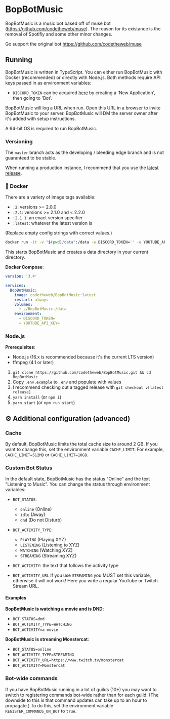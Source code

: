 # BopBotMusic

BopBotMusic is a music bot based off of muse bot (https://github.com/codetheweb/muse). The reason for its existance is the removal of Spotifiy and some other minor changes.

Go support the original bot https://github.com/codetheweb/muse
## Running

BopBotMusic is written in TypeScript. You can either run BopBotMusic with Docker (recommended) or directly with Node.js. Both methods require API keys passed in as environment variables:

- `DISCORD_TOKEN` can be acquired [here](https://discordapp.com/developers/applications) by creating a 'New Application', then going to 'Bot'.

BopBotMusic will log a URL when run. Open this URL in a browser to invite BopBotMusic to your server. BopBotMusic will DM the server owner after it's added with setup instructions.

A 64-bit OS is required to run BopBotMusic.

### Versioning

The `master` branch acts as the developing / bleeding edge branch and is not guaranteed to be stable.

When running a production instance, I recommend that you use the [latest release](https://github.com/codetheweb/BopBotMusic/releases/).


### 🐳 Docker

There are a variety of image tags available:
- `:2`: versions >= 2.0.0
- `:2.1`: versions >= 2.1.0 and < 2.2.0
- `:2.1.1`: an exact version specifier
- `:latest`: whatever the latest version is

(Replace empty config strings with correct values.)

```bash
docker run -it -v "$(pwd)/data":/data -e DISCORD_TOKEN='' -e YOUTUBE_API_KEY='' codetheweb/BopBotMusic:latest
```

This starts BopBotMusic and creates a data directory in your current directory.

**Docker Compose**:

```yaml
version: '3.4'

services:
  BopBotMusic:
    image: codetheweb/BopBotMusic:latest
    restart: always
    volumes:
      - ./BopBotMusic:/data
    environment:
      - DISCORD_TOKEN=
      - YOUTUBE_API_KEY=
```

### Node.js

**Prerequisites**:
* Node.js (16.x is recommended because it's the current LTS version)
* ffmpeg (4.1 or later)

1. `git clone https://github.com/codetheweb/BopBotMusic.git && cd BopBotMusic`
2. Copy `.env.example` to `.env` and populate with values
3. I recommend checking out a tagged release with `git checkout v[latest release]`
4. `yarn install` (or `npm i`)
5. `yarn start` (or `npm run start`)

## ⚙️ Additional configuration (advanced)

### Cache

By default, BopBotMusic limits the total cache size to around 2 GB. If you want to change this, set the environment variable `CACHE_LIMIT`. For example, `CACHE_LIMIT=512MB` or `CACHE_LIMIT=10GB`.

### Custom Bot Status

In the default state, BopBotMusic has the status "Online" and the text "Listening to Music". You can change the status through environment variables:

- `BOT_STATUS`:
  - `online` (Online)
  - `idle` (Away)
  - `dnd` (Do not Disturb)

- `BOT_ACTIVITY_TYPE`:
  - `PLAYING` (Playing XYZ)
  - `LISTENING` (Listening to XYZ)
  - `WATCHING` (Watching XYZ)
  - `STREAMING` (Streaming XYZ)

- `BOT_ACTIVITY`: the text that follows the activity type

- `BOT_ACTIVITY_URL` If you use `STREAMING` you MUST set this variable, otherwise it will not work! Here you write a regular YouTube or Twitch Stream URL.

#### Examples

**BopBotMusic is watching a movie and is DND**:
- `BOT_STATUS=dnd`
- `BOT_ACTIVITY_TYPE=WATCHING`
- `BOT_ACTIVITY=a movie`

**BopBotMusic is streaming Monstercat**:
- `BOT_STATUS=online`
- `BOT_ACTIVITY_TYPE=STREAMING`
- `BOT_ACTIVITY_URL=https://www.twitch.tv/monstercat`
- `BOT_ACTIVITY=Monstercat`

### Bot-wide commands

If you have BopBotMusic running in a lot of guilds (10+) you may want to switch to registering commands bot-wide rather than for each guild. (The downside to this is that command updates can take up to an hour to propagate.) To do this, set the environment variable `REGISTER_COMMANDS_ON_BOT` to `true`.
